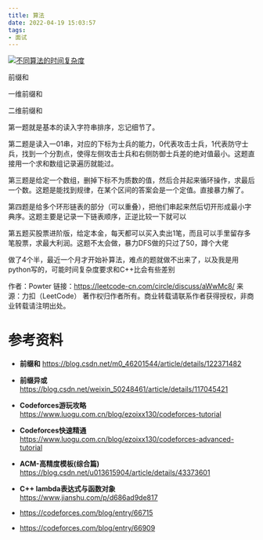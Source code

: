 ```yaml
---
title: 算法
date: 2022-04-19 15:03:57
tags:
- 面试
---
```



[![不同算法的时间复杂度](https://s1.ax1x.com/2022/04/19/LBSN8S.png)](https://imgtu.com/i/LBSN8S)



前缀和

一维前缀和

二维前缀和


第一题就是基本的读入字符串排序，忘记细节了。

第二题是读入一01串，对应的下标为士兵的能力，0代表攻击士兵，1代表防守士兵，找到一个分割点，使得左侧攻击士兵和右侧防御士兵差的绝对值最小。这题直接用一个求和数组记录遍历就能过。

第三题是给定一个数组，删掉下标不为质数的值，然后合并起来循环操作，求最后一个数。这题是能找到规律，在某个区间的答案会是一个定值。直接暴力解了。

第四题是给多个环形链表的部分（可以重叠），把他们串起来然后切开形成最小字典序。这题主要是记录一下链表顺序，正逆比较一下就可以

第五题买股票进阶版，给定本金，每天都可以买入卖出1笔，而且可以手里留存多笔股票，求最大利润。这题不太会做，暴力DFS做的只过了50，蹲个大佬

做了4个半，最近一个月才开始补算法，难点的题就做不出来了，以及我是用python写的，可能时间复杂度要求和C++比会有些差别

作者：Powter
链接：https://leetcode-cn.com/circle/discuss/aWwMc8/
来源：力扣（LeetCode）
著作权归作者所有。商业转载请联系作者获得授权，非商业转载请注明出处。

# 参考资料
- **前缀和**  https://blog.csdn.net/m0_46201544/article/details/122371482
- **前缀异或** https://blog.csdn.net/weixin_50248461/article/details/117045421
- **Codeforces游玩攻略** https://www.luogu.com.cn/blog/ezoixx130/codeforces-tutorial
- **Codeforces快速精通** https://www.luogu.com.cn/blog/ezoixx130/codeforces-advanced-tutorial
- **ACM-高精度模板(综合篇)** https://blog.csdn.net/u013615904/article/details/43373601

- **C++ lambda表达式与函数对象** https://www.jianshu.com/p/d686ad9de817

- https://codeforces.com/blog/entry/66715
- https://codeforces.com/blog/entry/66909